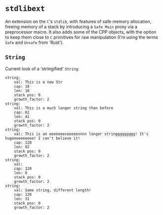 # `stdlibext`

An extension on the `C`'s `stdlib`, with features of safe memory allocation, freeing memory of a stack by introducing a `Safe Main` proxy via a preprocessor macro. It also adds some of the CPP objects, with the option to keep them close to `C` primitives for raw manipulation (I'm using the terms `Safe` and `Unsafe` from 'Rust').

## `String`

Current look of a 'stringified' `String`:
```
string:
	val: This is a new Str
	cap: 18
	len: 18
	stack pos: 0
	growth_factor: 2
string:
	val: This is a much longer string than before
	cap: 62
	len: 41
	stack pos: 0
	growth_factor: 2
string:
	val: This is an eeeeeeeveeeeennnn longer stringgggggggg! It's hugeeeeeeeeee! I can't believe it!
	cap: 120
	len: 92
	stack pos: 0
	growth_factor: 2
string:
	val:
	cap: 120
	len: 0
	stack pos: 0
	growth_factor: 2
string:
	val: Same string, different length!
	cap: 120
	len: 31
	stack pos: 0
	growth_factor: 2
```
